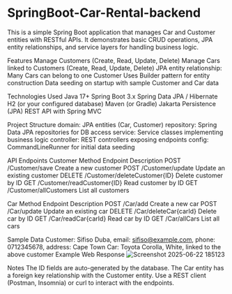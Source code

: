 # SpringBoot-Car-Rental-backend
This is a simple Spring Boot application that manages Car and Customer entities with RESTful APIs. It demonstrates basic CRUD operations, JPA entity relationships, and service layers for handling business logic.

Features
Manage Customers (Create, Read, Update, Delete)
Manage Cars linked to Customers (Create, Read, Update, Delete)
JPA entity relationship: Many Cars can belong to one Customer
Uses Builder pattern for entity construction
Data seeding on startup with sample Customer and Car data

Technologies Used
Java 17+
Spring Boot 3.x
Spring Data JPA / Hibernate
H2 (or your configured database)
Maven (or Gradle)
Jakarta Persistence (JPA)
REST API with Spring MVC

Project Structure
domain: JPA entities (Car, Customer)
repository: Spring Data JPA repositories for DB access
service: Service classes implementing business logic
controller: REST controllers exposing endpoints
config: CommandLineRunner for initial data seeding

API Endpoints
Customer
Method	Endpoint	Description
POST	/Customer/save	Create a new customer
POST	/Customer/update	Update an existing customer
DELETE	/Customer/deleteCustomer{ID}	Delete customer by ID
GET	/Customer/readCustomer{ID}	Read customer by ID
GET	/Customer/allCustomers	List all customers

Car
Method	Endpoint	Description
POST	/Car/add	Create a new car
POST	/Car/update	Update an existing car
DELETE	/Car/deleteCar{carId}	Delete car by ID
GET	/Car/readCar{carId}	Read car by ID
GET	/Car/allCars	List all cars

Sample Data
Customer: Sifiso Duba, email: sifiso@example.com, phone: 0712345678, address: Cape Town
Car: Toyota Corolla, White, linked to the above customer
Example Web Response
![Screenshot 2025-06-22 185123](https://github.com/user-attachments/assets/f0543e61-41bb-4aae-b777-c5513548ddb3)


Notes
The ID fields are auto-generated by the database.
The Car entity has a foreign key relationship with the Customer entity.
Use a REST client (Postman, Insomnia) or curl to interact with the endpoints.
